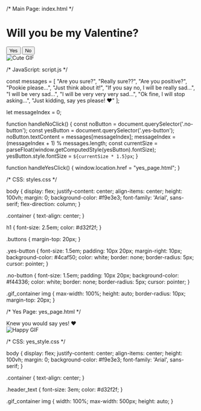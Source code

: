 /* Main Page: index.html */

<!DOCTYPE html>
<html lang="en">
<head>
    <meta charset="UTF-8">
    <meta name="viewport" content="width=device-width, initial-scale=1.0">
    <title>Will You Be My Valentine?</title>
    <link rel="stylesheet" href="styles.css">
</head>
<body>
    <div class="container">
        <h1>Will you be my Valentine?</h1>
        <div class="buttons">
            <button class="yes-button" onclick="handleYesClick()">Yes</button>
            <button class="no-button" onclick="handleNoClick()">No</button>
        </div>
        <div class="gif_container">
            <img src="https://media1.giphy.com/media/v1.Y2lkPTc5MGI3NjExbW5lenZyZHI5OXM2eW95b3pmMG40cWVrMDhtNjVuM3A4dGNxa2g2dSZlcD12MV9pbnRlcm5hbF9naWZfYnlfaWQmY3Q9cw/VM1fcpu2bKs1e2Kdbj/giphy.gif" alt="Cute GIF">
        </div>
    </div>
    <script src="script.js"></script>
</body>
</html>

/* JavaScript: script.js */

const messages = [
    "Are you sure?",
    "Really sure??",
    "Are you positive?",
    "Pookie please...",
    "Just think about it!",
    "If you say no, I will be really sad...",
    "I will be very sad...",
    "I will be very very very sad...",
    "Ok fine, I will stop asking...",
    "Just kidding, say yes please! ❤️"
];

let messageIndex = 0;

function handleNoClick() {
    const noButton = document.querySelector('.no-button');
    const yesButton = document.querySelector('.yes-button');
    noButton.textContent = messages[messageIndex];
    messageIndex = (messageIndex + 1) % messages.length;
    const currentSize = parseFloat(window.getComputedStyle(yesButton).fontSize);
    yesButton.style.fontSize = `${currentSize * 1.5}px`;
}

function handleYesClick() {
    window.location.href = "yes_page.html";
}

/* CSS: styles.css */

body {
    display: flex;
    justify-content: center;
    align-items: center;
    height: 100vh;
    margin: 0;
    background-color: #f9e3e3;
    font-family: 'Arial', sans-serif;
    flex-direction: column;
}

.container {
    text-align: center;
}

h1 {
    font-size: 2.5em;
    color: #d32f2f;
}

.buttons {
    margin-top: 20px;
}

.yes-button {
    font-size: 1.5em;
    padding: 10px 20px;
    margin-right: 10px;
    background-color: #4caf50;
    color: white;
    border: none;
    border-radius: 5px;
    cursor: pointer;
}

.no-button {
    font-size: 1.5em;
    padding: 10px 20px;
    background-color: #f44336;
    color: white;
    border: none;
    border-radius: 5px;
    cursor: pointer;
}

.gif_container img {
    max-width: 100%;
    height: auto;
    border-radius: 10px;
    margin-top: 20px;
}

/* Yes Page: yes_page.html */

<!DOCTYPE html>
<html lang="en">
<head>
    <meta charset="UTF-8">
    <meta name="viewport" content="width=device-width, initial-scale=1.0">
    <title>Knew you would say yes!</title>
    <link rel="stylesheet" href="yes_style.css">
</head>
<body>
    <div class="container">
        <div class="header_text">Knew you would say yes! ❤️</div>
        <div class="gif_container">
            <img src="https://media4.giphy.com/media/v1.Y2lkPTc5MGI3NjExMmo3c3l5ODh3ZGN6NHhhaDE2Mjg1ZjkwOXczdDFxbWM3dTBtaW9zaiZlcD12MV9pbnRlcm5hbF9naWZfYnlfaWQmY3Q9cw/9XY4f3FgFTT4QlaYqa/giphy.gif" alt="Happy GIF">
        </div>
    </div>
</body>
</html>

/* CSS: yes_style.css */

body {
    display: flex;
    justify-content: center;
    align-items: center;
    height: 100vh;
    margin: 0;
    background-color: #f9e3e3;
    font-family: 'Arial', sans-serif;
}

.container {
    text-align: center;
}

.header_text {
    font-size: 3em;
    color: #d32f2f;
}

.gif_container img {
    width: 100%; 
    max-width: 500px; 
    height: auto; 
}
